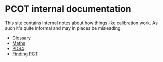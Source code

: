 # PCOT internal documentation

This site contains internal notes about how things like calibration work.
As such it's quite informal and may in places
be misleading.

* [Glossary](glossary.md)
* [Maths](maths.md)
* [PDS4](pds4.md)
* [Finding PCT](findingPCT.md)
